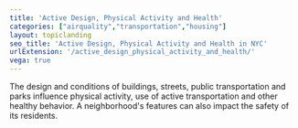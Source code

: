 ```yaml
---
title: 'Active Design, Physical Activity and Health'
categories: ["airquality","transportation","housing"]
layout: topiclanding
seo_title: 'Active Design, Physical Activity and Health in NYC'
urlExtension: '/active_design_physical_activity_and_health/'
vega: true
---
```

The design and conditions of buildings, streets, public transportation and parks influence physical activity, use of active transportation and other healthy behavior. A neighborhood's features can also impact the safety of its residents.